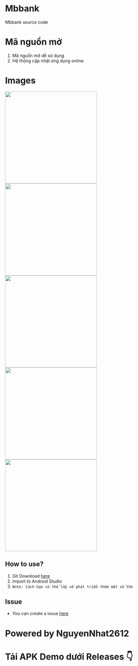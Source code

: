 # Mbbank
Mbbank source code
# Mã nguồn mở
1. Mã nguồn mở dễ sử dụng
2. Hệ thộng cập nhật ứng dụng online

# Images
<img src="Images/Screenshot_20231023-172800_MB%20Bank.png" width="300" />
<img src="Images/Screenshot_20231023-172816_MB%20Bank.png" width="300" />
<img src="Images/Screenshot_20231023-172900_MB%20Bank.png" width="300" />
<img src="Images/Screenshot_20231023-172902_MB%20Bank.png" width="300" />
<img src="Images/Screenshot_20231023-172946_MB%20Bank.png" width="300" />

## How to use?
1. Git Download [here](https://github.com/silentboiz/Mbbank.git)
2. Import to Android Studio
3. `Note: Cách bạn có thể lấy về phát triển thêm một số thứ`

## Issue
- You can create a issue [here](https://github.com/silentboiz/Mbbank/issues)

# Powered by NguyenNhat2612

# Tải APK Demo dưới Releases 👇
